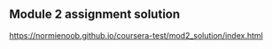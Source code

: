 ## Module 2 assignment solution 
https://normienoob.github.io/coursera-test/mod2_solution/index.html
